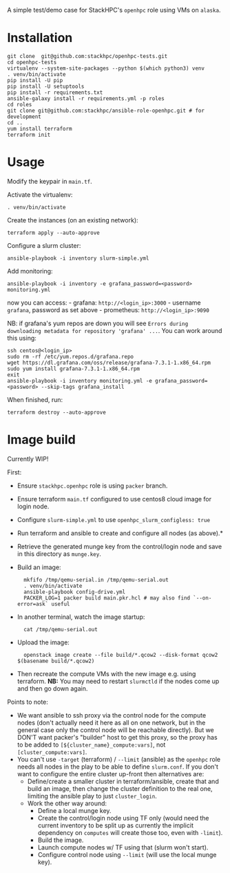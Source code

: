 A simple test/demo case for StackHPC's `openhpc` role using VMs on `alaska`.

# Installation

    git clone  git@github.com:stackhpc/openhpc-tests.git
    cd openhpc-tests
    virtualenv --system-site-packages --python $(which python3) venv
    . venv/bin/activate
    pip install -U pip
    pip install -U setuptools
    pip install -r requirements.txt
    ansible-galaxy install -r requirements.yml -p roles
    cd roles
    git clone git@github.com:stackhpc/ansible-role-openhpc.git # for development
    cd ..
    yum install terraform
    terraform init
    
# Usage

Modify the keypair in `main.tf`.

Activate the virtualenv:

    . venv/bin/activate

Create the instances (on an existing network):

    terraform apply --auto-approve

Configure a slurm cluster:

    ansible-playbook -i inventory slurm-simple.yml

Add monitoring:

    ansible-playbook -i inventory -e grafana_password=<password> monitoring.yml

now you can access:
    - grafana: `http://<login_ip>:3000` - username `grafana`, password as set above
    - prometheus: `http://<login_ip>:9090`

NB: if grafana's yum repos are down you will see `Errors during downloading metadata for repository 'grafana' ...`. You can work around this using:

    ssh centos@<login_ip>
    sudo rm -rf /etc/yum.repos.d/grafana.repo
    wget https://dl.grafana.com/oss/release/grafana-7.3.1-1.x86_64.rpm
    sudo yum install grafana-7.3.1-1.x86_64.rpm
    exit
    ansible-playbook -i inventory monitoring.yml -e grafana_password=<password> --skip-tags grafana_install

When finished, run:

    terraform destroy --auto-approve

# Image build

Currently WIP!

First:
- Ensure `stackhpc.openhpc` role is using `packer` branch.
- Ensure terraform `main.tf` configured to use centos8 cloud image for login node.
- Configure `slurm-simple.yml` to use `openhpc_slurm_configless: true`
- Run terraform and ansible to create and configure all nodes (as above).*
- Retrieve the generated munge key from the control/login node and save in this directory as `munge.key`.
- Build an image:

        mkfifo /tmp/qemu-serial.in /tmp/qemu-serial.out
        . venv/bin/activate
        ansible-playbook config-drive.yml
        PACKER_LOG=1 packer build main.pkr.hcl # may also find `--on-error=ask` useful
    
- In another terminal, watch the image startup:

        cat /tmp/qemu-serial.out

- Upload the image:

        openstack image create --file build/*.qcow2 --disk-format qcow2 $(basename build/*.qcow2)

- Then recreate the compute VMs with the new image e.g. using terraform. **NB:** You may need to restart `slurmctld` if the nodes come up and then go down again.

Points to note:
- We want ansible to ssh proxy via the control node for the compute nodes (don't actually need it here as all on one network, but in the general case only the control node will be reachable directly). But we DON'T want packer's "builder" host to get this proxy, so the proxy has to be added to `[${cluster_name}_compute:vars]`, not `[cluster_compute:vars]`.
- You can't use `-target` (terraform) / `--limit` (ansible) as the `openhpc` role needs all nodes in the play to be able to define `slurm.conf`. If you don't want to configure the entire cluster up-front then alternatives are:
  - Define/create a smaller cluster in terraform/ansible, create that and build an image, then change the cluster definition to the real one, limiting the ansible play to just `cluster_login`.
  - Work the other way around:
    - Define a local munge key.
    - Create the control/login node using TF only (would need the current inventory to be split up as currently the implicit dependency on `computes` will create those too, even with `-limit`).
    - Build the image.
    - Launch compute nodes w/ TF using that (slurm won't start).
    - Configure control node using `--limit` (will use the local munge key).
